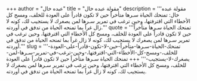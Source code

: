 +++
author = "عبده خال"
title = "مقولة عبده خال"
description = '''مقولة عبده خال: تمنحك الحياة سـرها متأخراً حين لا تكون قادراً على العودة للخلف، ومسح كل الأخطاء التي اقترفتها، وحين ترغب في تمرير سـرها لمن يصغرك لا يستجيب لك، كونه لا زال غراً بما تمنحه الحياة من تدفق في أوردته.'''
quote = '''تمنحك الحياة سـرها متأخراً حين لا تكون قادراً على العودة للخلف، ومسح كل الأخطاء التي اقترفتها، وحين ترغب في تمرير سـرها لمن يصغرك لا يستجيب لك، كونه لا زال غراً بما تمنحه الحياة من تدفق في أوردته.'''
slug = '''تمنحك-الحياة-سـرها-متأخراً-حين-لا-تكون-قادراً-على-العودة-للخلف،-ومسح-كل-الأخطاء-التي-اقترفتها،-وحين-ترغب-في-تمرير-سـرها-لمن-يصغرك-لا-يستجيب-'''
+++
تمنحك الحياة سـرها متأخراً حين لا تكون قادراً على العودة للخلف، ومسح كل الأخطاء التي اقترفتها، وحين ترغب في تمرير سـرها لمن يصغرك لا يستجيب لك، كونه لا زال غراً بما تمنحه الحياة من تدفق في أوردته.
